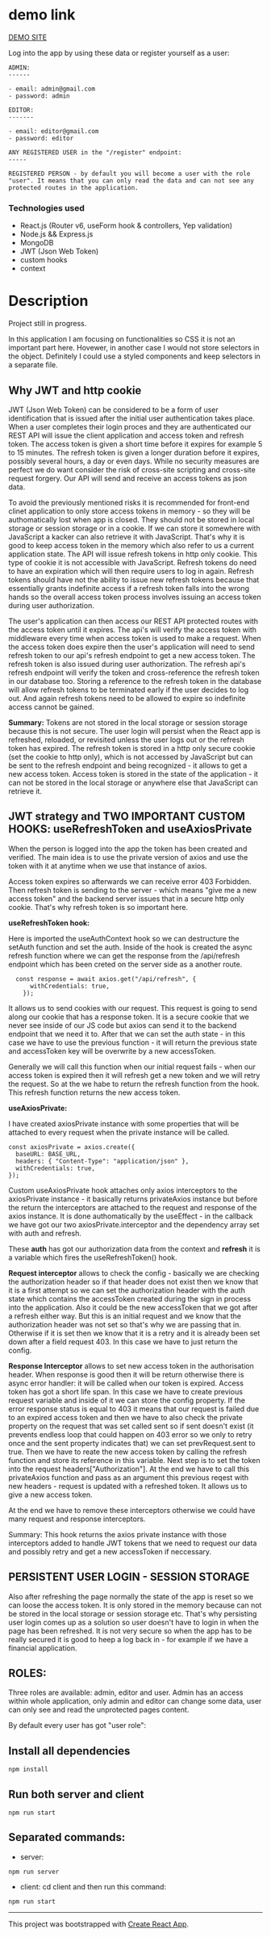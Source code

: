 # demo link

[DEMO SITE](https://react-sign-in-up.herokuapp.com/)

Log into the app by using these data or register yourself as a user:

```
ADMIN:
------

- email: admin@gmail.com
- password: admin

EDITOR:
-------

- email: editor@gmail.com
- password: editor

ANY REGISTERED USER in the "/register" endpoint:
-----

REGISTERED PERSON - by default you will become a user with the role "user". It means that you can only read the data and can not see any protected routes in the application.

```

### Technologies used

- React.js (Router v6, useForm hook & controllers, Yep validation)
- Node.js && Express.js
- MongoDB
- JWT (Json Web Token)
- custom hooks
- context

# Description

Project still in progress.

In this application I am focusing on functionalities so CSS it is not an important part here. Hovewer, in another case I would not store selectors in the object. Definitely I could use a styled components and keep selectors in a separate file.

## **Why JWT and http cookie**

JWT (Json Web Token) can be considered to be a form of user identification
that is issued after the initial user authentication takes place. When a user completes their login proces and they are authenticated our REST API will issue the client application and access token and refresh token. The access token is given a short time before it expires for example 5 to 15 minutes. The refresh token is given a longer duration before it expires, possibly several hours, a day or even days. While no security measures are perfect we do want consider the risk of cross-site scripting and cross-site request forgery. Our API will send and receive an access tokens as json data.

To avoid the previously mentioned risks it is recommended for front-end clinet application to only store access tokens in memory - so they will be authomatically lost when app is closed. They should not be stored in local storage or session storage or in a cookie. If we can store it somewhere with JavaScript a kacker can also retrieve it with JavaScript. That's why it is good to keep access token in the memory which also refer to us a current application state. The API will issue refresh tokens in http only cookie. This type of cookie it is not accessible with JavaScript. Refresh tokens do need to have an expiration which will then require users to log in again. Refresh tokens should have not the ability to issue new refresh tokens because that essentially grants indefinite access if a refresh token falls into the wrong hands so the overall access token process involves issuing an access token during user authorization.

The user's application can then access our REST API protected routes with the access token until it expires. The api's will verify the access token with middleware every time when access token is used to make a request. When the access token does expire then the user's application will need to send refresh token to our api's refresh endpoint to get a new access token. The refresh token is also issued during user authorization. The refresh api's refresh endpoint will verify the token and cross-reference the refresh token in our database too. Storing a reference to the refresh token in the database
will allow refresh tokens to be terminated early if the user decides to log out. And again refresh tokens need to be allowed to expire so indefinite access cannot be gained.

**Summary:**
Tokens are not stored in the local storage or session storage because this is not secure. The user login will persist when the React app is refreshed, reloaded, or revisited unless the user logs out or the refresh token has expired. The refresh token is stored in a http only secure cookie (set the cookie to http only), which is not accessed by JavaScript but can be sent to the refresh endpoint and being recognized - it allows to get a new access token. Access token is stored in the state of the application - it can not be stored in the local storage or anywhere else that JavaScript can retrieve it.

## **JWT strategy and TWO IMPORTANT CUSTOM HOOKS: useRefreshToken and useAxiosPrivate**

When the person is logged into the app the token has been created and verified. The main idea is to use the private version of axios and use the token with it at anytime when we use that instance of axios.

Access token expires so afterwards we can receive error 403 Forbidden. Then refresh token is sending to the server - which means "give me a new access token" and the backend server issues that in a secure http only cookie. That's why refresh token is so important here.

**useRefreshToken hook:**

Here is imported the useAuthContext hook so we can destructure the setAuth function and set the auth. Inside of the hook is created the async refresh function where we can get the response from the /api/refresh endpoint which has been creted on the server side as a another route.

```
  const response = await axios.get("/api/refresh", {
      withCredentials: true,
    });
```

It allows us to send cookies with our request. This request is going to send along our cookie that has a response token. It is a secure cookie that we never see inside of our JS code but axios can send it to the backend endpoint that we need it to. After that we can set the auth state - in this case we have to use the previous function - it will return the previous state and accessToken key will be overwrite by a new accessToken.

Generally we will call this function when our initial request fails - when our access token is expired then it will refresh get a new token and we will retry the request. So at the we habe to return the refresh function from the hook. This refresh function returns the new access token.

**useAxiosPrivate:**

I have created axiosPrivate instance with some properties that will be attached to every request when the private instance will be called.

```
const axiosPrivate = axios.create({
  baseURL: BASE_URL,
  headers: { "Content-Type": "application/json" },
  withCredentials: true,
});
```

Custom useAxiosPrivate hook attaches only axios interceptors to the axiosPrivate instance - it basically returns privateAxios instance but before the return the interceptors are attached to the request and response of the axios instance. It is done authomatically by the useEffect - in the callback we have got our two axiosPrivate.interceptor and the dependency array set with auth and refresh.

These **auth** has got our authorization data from the context and **refresh** it is a variable which fires the useRefreshToken() hook.

**Request interceptor** allows to check the config - basically we are checking the authorization header so if that header does not exist then we know that it is a first attempt so we can set the authorization header with the auth state which contains the accessToken created during the sign in process into the application. Also it could be the new accessToken that we got after a refresh either way. But this is an initial request and we know that the authorization header was not set so that's why we are passing that in. Otherwise if it is set then we know that it is a retry and it is already been set down after a field request 403. In this case we have to just return the config.

**Response Interceptor** allows to set new access token in the authorisation header. When response is good then it will be return otherwise there is async error handler: it will be called when our token is expired. Access token has got a short life span. In this case we have to create previous request variable and inside of it we can store the config property. If the error response status is equal to 403 it means that our request is failed due to an expired access token and then we have to also check the private property on the request that was set called sent so if sent doesn't exist (it prevents endless loop that could happen on 403 error so we only to retry once and the sent property indicates that) we can set prevRequest.sent to true. Then we have to reate the new access token by calling the refresh function and store its reference in this variable. Next step is to set the token into the request headers["Authorization"]. At the end we have to call this privateAxios function and pass as an argument this previous reqest with new headers - request is updated with a refreshed token. It allows us to give a new access token.

At the end we have to remove these interceptors otherwise we could have many request and response interceptors.

Summary: This hook returns the axios private instance with those interceptors added to handle JWT tokens that we need to request our data and possibly retry and get a new accessToken if neccessary.

## **PERSISTENT USER LOGIN - SESSION STORAGE**

Also after refreshing the page normally the state of the app is reset so we can loose the access token. It is only stored in the memory because can not be stored in the local storage or session storage etc. That's why persisting user login comes up as a solution so user doesn't have to login in when the page has been refreshed. It is not very secure so when the app has to be really secured it is good to heep a log back in - for example if we have a financial application.

## **ROLES**:

Three roles are available: admin, editor and user. Admin has an access within whole application, only admin and editor can change some data, user can only see and read the unprotected pages content.

By default every user has got "user role":

## Install all dependencies

```
npm install
```

## Run both server and client

```
npm run start
```

## Separated commands:

- server:

```
npm run server
```

- client: cd client and then run this command:

```
npm run start
```

---

This project was bootstrapped with [Create React App](https://github.com/facebook/create-react-app).
